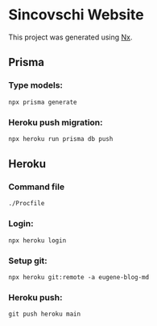 # Sincovschi Website

This project was generated using [Nx](https://nx.dev).

## Prisma

### Type models:
```
npx prisma generate
```

### Heroku push migration:
```bash
npx heroku run prisma db push
```

## Heroku

### Command file
```
./Procfile
```

### Login:
```
npx heroku login
```

### Setup git:
```
npx heroku git:remote -a eugene-blog-md
```

### Heroku push:
```
git push heroku main
```
